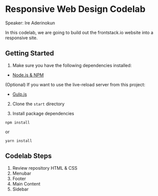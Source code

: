 # Responsive Web Design Codelab

Speaker: Ire Aderinokun

In this codelab, we are going to build out the frontstack.io website into a responsive site.

## Getting Started

1. Make sure you have the following dependencies installed:

- [Node.js & NPM](https://nodejs.org/en/)

(Optional) If you want to use the live-reload server from this project:

- [Gulp.js](https://gulpjs.com/)

2. Clone the `start` directory

3. Install package dependencies

```
npm install
```

or 

```
yarn install
```

## Codelab Steps

1. Review repository HTML & CSS
1. Menubar
1. Footer
1. Main Content
1. Sidebar
